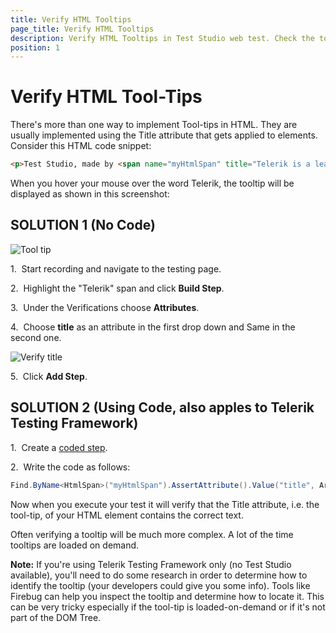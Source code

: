 ```yaml
---
title: Verify HTML Tooltips
page_title: Verify HTML Tooltips
description: Verify HTML Tooltips in Test Studio web test. Check the tooltip text in a Test Studio test. 
position: 1
---
```

# Verify HTML Tool-Tips

There's more than one way to implement Tool-tips in HTML. They are usually implemented using the Title attribute that gets applied to elements. Consider this HTML code snippet:

```HTML
<p>Test Studio, made by <span name="myHtmlSpan" title="Telerik is a leading vendor of development, team productivity, and automated testing tools.">Telerik</span>, is a quantum leap forward in Web test automation.</p>
```

When you hover your mouse over the word Telerik, the tooltip will be displayed as shown in this screenshot:

## SOLUTION 1 (No Code)

![Tool tip][1]

1.&nbsp; Start recording and navigate to the testing page.

2.&nbsp; Highlight the "Telerik" span and click **Build Step**.

3.&nbsp; Under the Verifications choose **Attributes**.

4.&nbsp; Choose **title** as an attribute in the first drop down and Same in the second one.

![Verify title][2]  

5.&nbsp; Click **Add Step**. 

## SOLUTION 2 (Using Code, also apples to Telerik Testing Framework)

1.&nbsp; Create a <a href="/features/custom-steps/script-step" target="_blank">coded step</a>.

2.&nbsp; Write the code as follows:

```C#
Find.ByName<HtmlSpan>("myHtmlSpan").AssertAttribute().Value("title", ArtOfTest.Common.StringCompareType.Same, "Telerik is a leading vendor of development, team productivity, and automated testing tools.");
```

Now when you execute your test it will verify that the Title attribute, i.e. the tool-tip, of your HTML element contains the correct text.

Often verifying a tooltip will be much more complex. A lot of the time tooltips are loaded on demand.

**Note:** If you're using Telerik Testing Framework only (no Test Studio available), you'll need to do some research in order to determine how to identify the tooltip (your developers could give you some info). Tools like Firebug can help you inspect the tooltip and determine how to locate it. This can be very tricky especially if the tool-tip is loaded-on-demand or if it's not part of the DOM Tree. 

[1]: /img/knowledge-base/verification-kb/verify-html-tool-tips/fig1.png
[2]: /img/knowledge-base/verification-kb/verify-html-tool-tips/fig2.png

